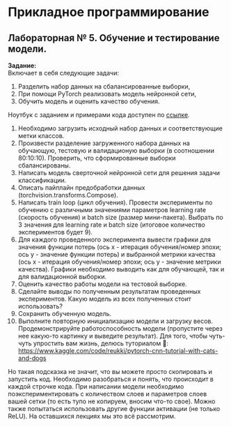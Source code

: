 # Прикладное программирование

## Лабораторная № 5. Обучение и тестирование модели.

__Задание:__  
Включает в себя следующие задачи:
1. Разделить набор данных на сбалансированные выборки,
2. При помощи PyTorch реализовать модель нейронной сети,
3. Обучить модель и оценить качество обучения.

Ноутбук с заданием и примерами кода доступен по [ссылке](https://colab.research.google.com/drive/1zspObJvKxQdRfIdqyVVgbvVSwCIHUz5v?usp=sharing).

 
1. Необходимо загрузить исходный набор данных и соответствующие метки классов.
2. Произвести разделение загруженного набора данных на обучающую, тестовую и валидационую выборки (в соотношении 80:10:10). Проверить, что сформированные выборки сбалансированы.
3. Написать модель сверточной нейронной сети для решения задачи классификации.
4. Описать пайплайн предобработки данных (torchvision.transforms.Compose).
5. Написать train loop (цикл обучения). Провести эксперименты по обучению с различными значениями параметров learning rate (скорость обучения) и batch size (размер мини-пакета). Выбрать по 3 значения для learning rate и batch size (итоговое количество экспериментов будет 9).
6. Для каждого проведенного эксперимента вывести графики для значения функции потерь (ось x - итерация обучения/номер эпохи; ось y - значение функции потерь) и выбранной метрики качества (ось x - итерация обучения/номер эпохи; ось y - значение метрики качества). Графики необходимо выводить как для обучающей, так и для валидационной выборки.
7. Оценить качество работы модели на тестовой выборке.
8. Сделайте выводы по полученным результатам проведенных экспериментов. Какую модель из всех полученных стоит использовать?
9. Сохранить обученную модель.
10. Выполните повторную инициализацию модели и загрузку весов. Продемонстрируйте работоспособность модели (пропустите через нее какую-то картинку и выведите результат).
Для того, чтобы чуть-чуть упростить вам жизнь, делюсь туториалом 🤯: https://www.kaggle.com/code/reukki/pytorch-cnn-tutorial-with-cats-and-dogs

Но такая подсказка не значит, что вы можете просто скопировать и запустить код. Необходимо разобраться и понять, что происходит в каждой строчке кода. При написании модели необходимо поэкспериментировать с количеством слоев и параметров слоев вашей сетки (то есть тупо не копируем, вносим что-то свое). Можно также попытаться использовать другие функции активации (не только ReLU). На оставшихся лекциях мы это всё рассмотрим. 
